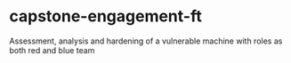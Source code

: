 # capstone-engagement-ft
Assessment, analysis and hardening of a vulnerable machine with roles as both red and blue team
